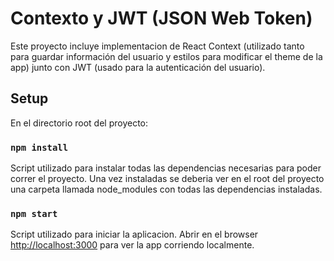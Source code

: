 # Contexto y JWT (JSON Web Token)

Este proyecto incluye implementacion de React Context (utilizado tanto para guardar información del usuario y estilos para modificar el theme de la app) junto con JWT (usado para la autenticación del usuario).

## Setup

En el directorio root del proyecto:

### `npm install`

Script utilizado para instalar todas las dependencias necesarias para poder correr el proyecto.
Una vez instaladas se deberia ver en el root del proyecto una carpeta llamada node_modules con 
todas las dependencias instaladas.

### `npm start`

Script utilizado para iniciar la aplicacion.
Abrir en el browser [http://localhost:3000](http://localhost:3000) para ver la app corriendo localmente.

